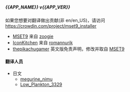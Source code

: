 ##### {{APP_NAME}} v{{APP_VER}}

<translatable-comment> 如果您想要对翻译做出贡献(非 en/en_US)，请访问 https://crowdin.com/project/mset9_installer </translatable-comment>

- [MSET9](https://github.com/zoogie/MSET9) 来自 [zoogie](https://github.com/zoogie)
- [IconKitchen](https://icon.kitchen) 来自 [romannurik](https://twitter.com/romannurik)
- [thepikachugamer](https://github.com/Naim2000) 英文版免责声明，修改并取自 [MSET9](https://github.com/zoogie/MSET9)

#### 翻译人员

- 日文
  - [megurine_nimu](https://crowdin.com/profile/megurine_nimu)
  - [Low_Plankton_3329](https://crowdin.com/profile/Low_Plankton_3329)
